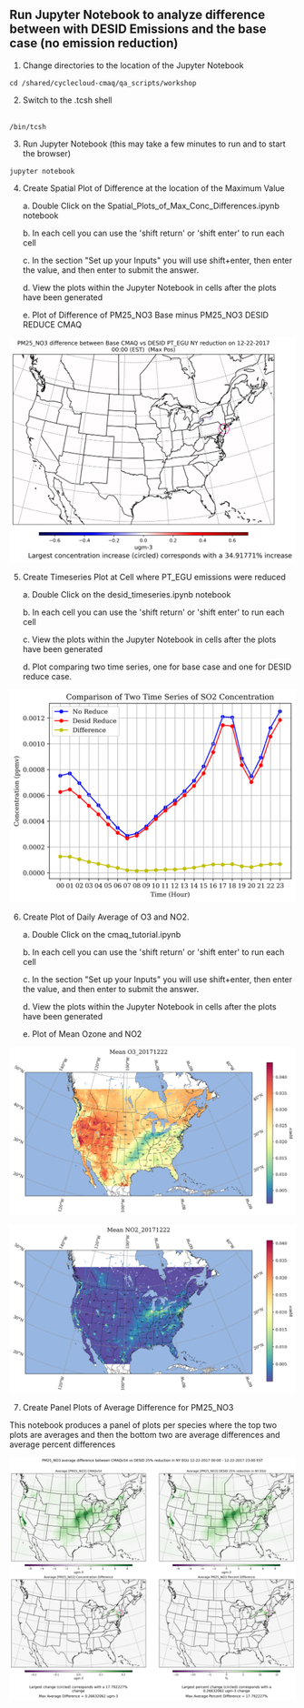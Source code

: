 ##  Run Jupyter Notebook to analyze difference between with DESID Emissions and the base case (no emission reduction)

1.  Change directories to the location of the Jupyter Notebook

```
cd /shared/cyclecloud-cmaq/qa_scripts/workshop
```

2. Switch to the .tcsh shell

```

/bin/tcsh
```

3. Run Jupyter Notebook (this may take a few minutes to run and to start the browser)

```
jupyter notebook
```


4. Create Spatial Plot of Difference at the location of the Maximum Value

    a. Double Click on the Spatial_Plots_of_Max_Conc_Differences.ipynb notebook

    b. In each cell you can use the 'shift return' or 'shift enter' to run each cell

    c. In the section "Set up your Inputs" you will use shift+enter, then enter the value, and then enter to submit the answer.

    d. View the plots within the Jupyter Notebook in cells after the plots have been generated

    e. Plot of Difference of PM25_NO3 Base minus PM25_NO3 DESID REDUCE CMAQ

 ![Maximum Difference Plot Comparison](../../../qa_scripts/workshop/PM25_NO3_difference_between_Base_CMAQ_vs_DESID_PT_EGU_NY_reduction_on_12-22-2017_00:00.png)

5. Create Timeseries Plot at Cell where PT_EGU emissions were reduced

    a. Double Click on the desid_timeseries.ipynb notebook

    b. In each cell you can use the 'shift return' or 'shift enter' to run each cell

    c. View the plots within the Jupyter Notebook in cells after the plots have been generated

    d. Plot comparing two time series, one for base case and one for DESID reduce case.

  ![Time Series Plot Comparison](../../../qa_scripts/workshop/Timeseries_SO2_20171223_desid_4_1.png)

6. Create Plot of Daily Average of O3 and NO2.

    a. Double Click on the cmaq_tutorial.ipynb

    b. In each cell you can use the 'shift return' or 'shift enter' to run each cell

    c. In the section "Set up your Inputs" you will use shift+enter, then enter the value, and then enter to submit the answer.

    d. View the plots within the Jupyter Notebook in cells after the plots have been generated

    e. Plot of Mean Ozone and NO2


![Mean_O3_20171222.png](../../../qa_scripts/workshop/Mean_O3_20171222.png)

![Mean_NO2_20171222.png](../../../qa_scripts/workshop/Mean_NO2_20171222.png)

7. Create Panel Plots of Average Difference for PM25_NO3


This notebook produces a panel of plots per species where the top two plots are averages and then the bottom two are average differences and average percent differences

![Average_Difference.png](../../../qa_scripts/workshop/PM25_NO3_average_difference_between_CMAQv54_vs_DESID.png)



